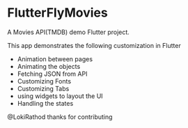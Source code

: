 # FlutterFlyMovies

A Movies API(TMDB) demo Flutter project.

This app demonstrates the following customization in Flutter

- Animation between pages
- Animating the objects
- Fetching JSON from API
- Customizing Fonts
- Customizing Tabs
- using widgets to layout the UI 
- Handling the states

@LokiRathod thanks for contributing 

